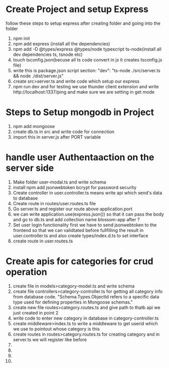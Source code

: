 # Create Project and setup Express
follow these steps to setup express after creating folder and going into the folder

1. npm init
2. npm add express (install all the dependencies)
3. npm add -D @types/express @types/node typescript ts-node(install all dev dependencies ts, tsnode etc)
4. touch tsconfig.json(becuse all ts code convert in js it creates tsconfig.js file)
5. write this is package.json script section: "dev": "ts-node ./src/server.ts && node ./dist/server.js"
6. create src>server.ts and write code which setup our express
7. npm run dev and for testing we use thunder client extension and write http://localhost:1337/ping and make sure we are setting in get mode

# Steps to Setup mongodb in Project
1. npm add mongoose
2. create db.ts in src and write code for connection
3. import this in server.js after PORT variable

# handle user Authentaaction on the server side
1. Make folder user-modal.ts and write schema
2. install npm add jsonwebtoken bcrypt for password security
3. Create controller in user.controller.ts means write api which send's data to database
4. Create route in routes/user.routes.ts file
5. Go server.ts and register our route above application.port
6. we can write application.use(express.json()) so that it can pass the body and go to db.ts and add collection name blossom-app after ?
7. Set user login functionality first we have to send jsonwebtoken to the frontend so that we can validtated before fullfilling the result in user.controller.ts and also create types/index.d.ts to set interface
8. create route in user.routes.ts

# Create apis for categories for crud operation
1. create file in models>category-model.ts and write schema
2. create file controllers>category-controller.ts for getting all category info from database code. 
"Schema.Types.ObjectId refers to a specific data type used for defining properties in Mongoose schemas."
3. create new file routes>category.routes.ts and give path to thatb api we just created in point 2
4. write code to enter new category in database in category-controller.ts
5. create middleware>index.ts to write a middleware to get userid which we use to pointout whose category is this
6. create routes in routes>category.routes.ts for creating category and in server.ts we will register like before
7.
8.
9.
10.
